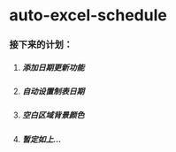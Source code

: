 # auto-excel-schedule

### 接下来的计划：

1. ##### 添加日期更新功能

2. ##### 自动设置制表日期

3. ##### 空白区域背景颜色

4. ##### 暂定如上...

